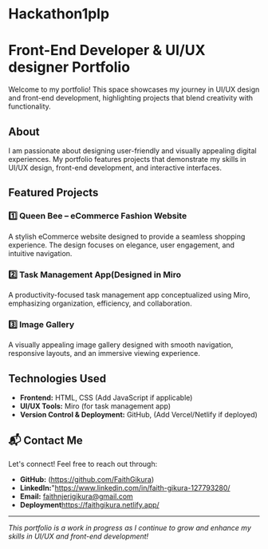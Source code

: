 # Hackathon1plp
#  Front-End Developer & UI/UX designer Portfolio  

Welcome to my portfolio! This space showcases my journey in UI/UX design and front-end development, highlighting projects that blend creativity with functionality.  

##  About  
I am passionate about designing user-friendly and visually appealing digital experiences. My portfolio features projects that demonstrate my skills in UI/UX design, front-end development, and interactive interfaces.  

##  Featured Projects  
### 1️⃣ **Queen Bee – eCommerce Fashion Website**  
A stylish eCommerce website designed to provide a seamless shopping experience. The design focuses on elegance, user engagement, and intuitive navigation.  

### 2️⃣ **Task Management App(Designed in Miro**  
A productivity-focused task management app conceptualized using Miro, emphasizing organization, efficiency, and collaboration.  

### 3️⃣ **Image Gallery**  
A visually appealing image gallery designed with smooth navigation, responsive layouts, and an immersive viewing experience.  

## Technologies Used  
- **Frontend:** HTML, CSS (Add JavaScript if applicable)  
- **UI/UX Tools:** Miro (for task management app)  
- **Version Control & Deployment:** GitHub, (Add Vercel/Netlify if deployed)  

## 📬 Contact Me  
Let's connect! Feel free to reach out through:  
- **GitHub:** (https://github.com/FaithGikura)
- **LinkedIn:**"https://www.linkedin.com/in/faith-gikura-127793280/ 
- **Email:** faithnjerigikura@gmail.com
- **Deployment**https://faithgikura.netlify.app/

---

*This portfolio is a work in progress as I continue to grow and enhance my skills in UI/UX and front-end development!*  
